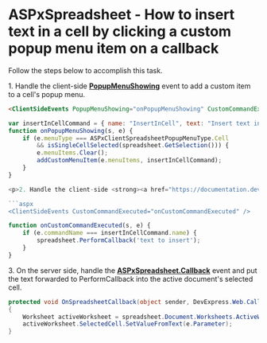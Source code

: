 # ASPxSpreadsheet - How to insert text in a cell by clicking a custom popup menu item on a callback

Follow the steps below to accomplish this task.

<p>1. Handle the client-side <strong><a href="https://documentation.devexpress.com/AspNet/DevExpress.Web.ASPxSpreadsheet.SpreadsheetClientSideEvents.PopupMenuShowing.property">PopupMenuShowing</a></strong> event to add a custom item to a cell's popup menu.</p>

```aspx
<ClientSideEvents PopupMenuShowing="onPopupMenuShowing" CustomCommandExecuted="onCustomCommandExecuted" />
```

```js
var insertInCellCommand = { name: "InsertInCell", text: "Insert text in this cell" };
function onPopupMenuShowing(s, e) {
	if (e.menuType === ASPxClientSpreadsheetPopupMenuType.Cell
		&& isSingleCellSelected(spreadsheet.GetSelection())) {
		e.menuItems.Clear();
		addCustomMenuItem(e.menuItems, insertInCellCommand);
	}
}

<p>2. Handle the client-side <strong><a href="https://documentation.devexpress.com/AspNet/DevExpress.Web.ASPxSpreadsheet.SpreadsheetClientSideEvents.CustomCommandExecuted.property">CustomCommandExecuted</a></strong> event and implement logic that will invoke <strong><a href="https://documentation.devexpress.com/AspNet/DevExpress.Web.ASPxSpreadsheet.Scripts.ASPxClientSpreadsheet.PerformCallback.method(zXTuZg)">ASPxClientSpreadsheet.PerformCallback()</a></strong> to forward your custom text to the server as a callback parameter.

```aspx
<ClientSideEvents CustomCommandExecuted="onCustomCommandExecuted" />
```

```js
function onCustomCommandExecuted(s, e) {
	if (e.commandName === insertInCellCommand.name) {
		spreadsheet.PerformCallback('text to insert');
	}
}
```

<p>3. On the server side, handle the <strong><a href="https://documentation.devexpress.com/AspNet/DevExpress.Web.ASPxSpreadsheet.ASPxSpreadsheet.Callback.event">ASPxSpreadsheet.Callback</a></strong> event and put the text forwarded to PerformCallback into the active document's selected cell.</p>

```cs
protected void OnSpreadsheetCallback(object sender, DevExpress.Web.CallbackEventArgsBase e)
{
	Worksheet activeWorksheet = spreadsheet.Document.Worksheets.ActiveWorksheet;
	activeWorksheet.SelectedCell.SetValueFromText(e.Parameter);
}
```